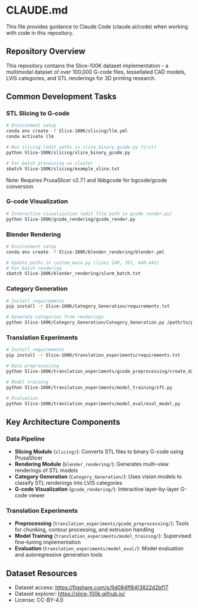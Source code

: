 # CLAUDE.md

This file provides guidance to Claude Code (claude.ai/code) when working with code in this repository.

## Repository Overview

This repository contains the Slice-100K dataset implementation - a multimodal dataset of over 100,000 G-code files, tessellated CAD models, LVIS categories, and STL renderings for 3D printing research.

## Common Development Tasks

### STL Slicing to G-code
```bash
# Environment setup
conda env create -f Slice-100K/slicing/llm.yml
conda activate llm

# Run slicing (edit paths in slice_binary_gcode.py first)
python Slice-100K/slicing/slice_binary_gcode.py

# For batch processing on cluster
sbatch Slice-100K/slicing/example_slice.txt
```
Note: Requires PrusaSlicer v2.7.1 and libbgcode for bgcode/gcode conversion.

### G-code Visualization
```bash
# Interactive visualization (edit file path in gcode_render.py)
python Slice-100K/gcode_rendering/gcode_render.py
```

### Blender Rendering
```bash
# Environment setup
conda env create -f Slice-100K/blender_rendering/blender.yml

# Update paths in custom_main.py (lines 149, 351, 440-441)
# For batch rendering
sbatch Slice-100K/blender_rendering/slurm_batch.txt
```

### Category Generation
```bash
# Install requirements
pip install -r Slice-100K/Category_Generation/requirements.txt

# Generate categories from renderings
python Slice-100K/Category_Generation/Category_Generation.py /path/to/parent_folder
```

### Translation Experiments
```bash
# Install requirements
pip install -r Slice-100K/translation_experiments/requirements.txt

# Data preprocessing
python Slice-100K/translation_experiments/gcode_preprocessing/create_dataset.py

# Model training
python Slice-100K/translation_experiments/model_training/sft.py

# Evaluation
python Slice-100K/translation_experiments/model_eval/eval_model.py
```

## Key Architecture Components

### Data Pipeline
- **Slicing Module** (`slicing/`): Converts STL files to binary G-code using PrusaSlicer
- **Rendering Module** (`blender_rendering/`): Generates multi-view renderings of STL models
- **Category Generation** (`Category_Generation/`): Uses vision models to classify STL renderings into LVIS categories
- **G-code Visualization** (`gcode_rendering/`): Interactive layer-by-layer G-code viewer

### Translation Experiments
- **Preprocessing** (`translation_experiments/gcode_preprocessing/`): Tools for chunking, contour processing, and extrusion handling
- **Model Training** (`translation_experiments/model_training/`): Supervised fine-tuning implementation
- **Evaluation** (`translation_experiments/model_eval/`): Model evaluation and autoregressive generation tools

## Dataset Resources
- Dataset access: https://figshare.com/s/9d084ff84f3822d2bf17
- Dataset explorer: https://slice-100k.github.io/
- License: CC-BY-4.0